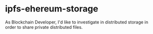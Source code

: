 # ipfs-ehereum-storage
As Blockchain Developer, I'd like to investigate in distributed storage in order to share private distributed files.
